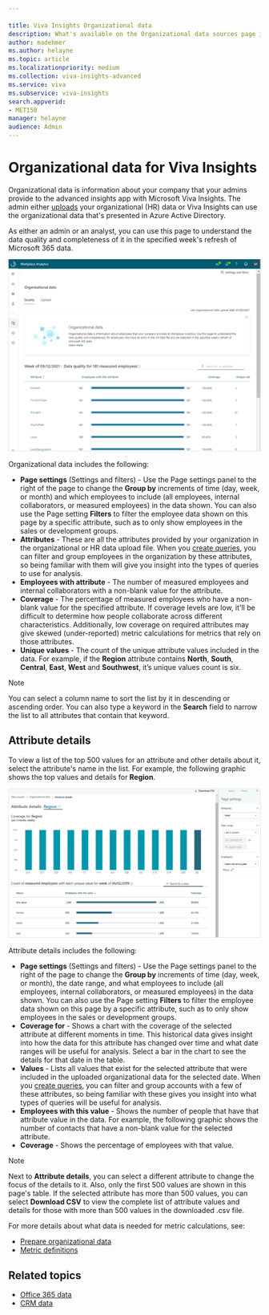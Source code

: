 ```yaml
---

title: Viva Insights Organizational data
description: What's available on the Organizational data sources page in the advanced insights app with Microsoft Viva Insights
author: madehmer
ms.author: helayne
ms.topic: article
ms.localizationpriority: medium 
ms.collection: viva-insights-advanced 
ms.service: viva 
ms.subservice: viva-insights 
search.appverid: 
- MET150 
manager: helayne
audience: Admin
---
```


# Organizational data for Viva Insights

Organizational data is information about your company that your admins provide to the advanced insights app with Microsoft Viva Insights. The admin either [uploads](/viva/insights/setup/upload-organizational-data2?toc=/viva/insights/use/toc.json&bc=/viva/insights/breadcrumb/toc.json) your organizational (HR) data or Viva Insights can use the organizational data that's presented in Azure Active Directory.

As either an admin or an analyst, you can use this page to understand the data quality and completeness of it in the specified week's refresh of Microsoft 365 data.

![Organizational data sources page.](../images/wpa/Use/org-data-sources.png)

Organizational data includes the following:

* **Page settings** (Settings and filters) - Use the Page settings panel to the right of the page to change the **Group by** increments of time (day, week, or month) and which employees to include (all employees, internal collaborators, or measured employees) in the data shown. You can also use the Page setting **Filters** to filter the employee data shown on this page by a specific attribute, such as to only show employees in the sales or development groups.
* **Attributes** - These are all the attributes provided by your organization in the organizational or HR data upload file. When you [create queries](../Tutorials/Query-basics.md), you can filter and group employees in the organization by these attributes, so being familiar with them will give you insight into the types of queries to use for analysis.
* **Employees with attribute** - The number of measured employees and internal collaborators with a non-blank value for the attribute.
* **Coverage** - The percentage of measured employees who have a non-blank value for the specified attribute. If coverage levels are low, it'll be difficult to determine how people collaborate across different characteristics. Additionally, low coverage on required attributes may give skewed (under-reported) metric calculations for metrics that rely on those attributes.
* **Unique values** - The count of the unique attribute values included in the data. For example, if the **Region** attribute contains **North**, **South**, **Central**, **East**, **West** and **Southwest**, it’s unique values count is six.

>[!Note]
> You can select a column name to sort the list by it in descending or ascending order. You can also type a keyword in the **Search** field to narrow the list to all attributes that contain that keyword.

## Attribute details

 To view a list of the top 500 values for an attribute and other details about it, select the attribute's name in the list. For example, the following graphic shows the top values and details for **Region**.

![View Organizational data attributes for Region.](../images/wpa/Use/org-data-attributes.png)

Attribute details includes the following:

* **Page settings** (Settings and filters) - Use the Page settings panel to the right of the page to change the **Group by** increments of time (day, week, or month), the date range, and what employees to include (all employees, internal collaborators, or measured employees) in the data shown. You can also use the Page setting **Filters** to filter the employee data shown on this page by a specific attribute, such as to only show employees in the sales or development groups.
* **Coverage for** - Shows a chart with the coverage of the selected attribute at different moments in time. This historical data gives insight into how the data for this attribute has changed over time and what date ranges will be useful for analysis. Select a bar in the chart to see the details for that date in the table.
* **Values** - Lists all values that exist for the selected attribute that were included in the uploaded organizational data for the selected date. When you [create queries](../Tutorials/Query-basics.md), you can filter and group accounts with a few of these attributes, so being familiar with these gives you insight into what types of queries will be useful for analysis.
* **Employees with this value** - Shows the number of people that have that attribute value in the data. For example, the following graphic shows the number of contacts that have a non-blank value for the selected attribute.
* **Coverage** - Shows the percentage of employees with that value.

>[!Note]
> Next to **Attribute details**, you can select a different attribute to change the focus of the details to it. Also, only the first 500 values are shown in this page's table. If the selected attribute has more than 500 values, you can select **Download CSV** to view the complete list of attribute values and details for those with more than 500 values in the downloaded .csv file.

For more details about what data is needed for metric calculations, see:

* [Prepare organizational data](../setup/Prepare-organizational-data.md)
* [Metric definitions](../Use/Metric-definitions.md)

## Related topics

* [Office 365 data](office-365-data.md)
* [CRM data](crm-data.md)
